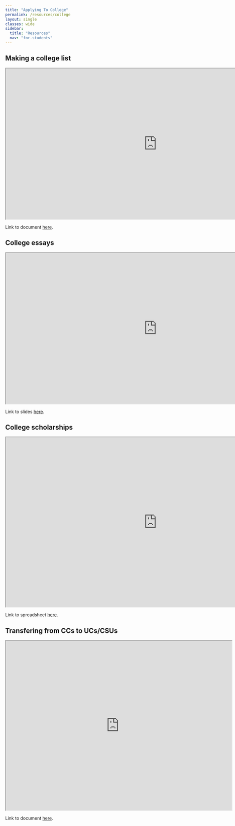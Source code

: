 ```yaml
---
title: "Applying To College"
permalink: /resources/college
layout: single
classes: wide
sidebar:
  title: "Resources"
  nav: "for-students"
---
```


## Making a college list

<iframe src="https://drive.google.com/file/d/1WM0fv7p-ChGTGqbEmF5z3EwS7Mx5K_7Z/preview" width="960" height="480" allow="autoplay"></iframe>

Link to document [here](https://drive.google.com/file/d/1WM0fv7p-ChGTGqbEmF5z3EwS7Mx5K_7Z/view?usp=sharing).

## College essays

<iframe src="https://drive.google.com/file/d/1SBB575OsH1RIdIzHPFJBN0gdW9gThkuJ/preview" width="960" height="480" allow="autoplay"></iframe>

Link to slides [here](https://drive.google.com/file/d/1SBB575OsH1RIdIzHPFJBN0gdW9gThkuJ/view?usp=sharing).

## College scholarships

<iframe src="https://docs.google.com/spreadsheets/d/e/2PACX-1vR_BF__c6cthv_2E-Yw3xZ0mMm18NiNCQ3Miouq37bR9E2ki2tVs8pdVA3f0wxv3GYRNpd82HCNGThr/pubhtml?gid=0&amp;single=true&amp;widget=true&amp;headers=false" width="960" height="540"></iframe>

Link to spreadsheet [here](https://docs.google.com/spreadsheets/d/107ydguBA1hBdXHlxfw7ha4JSZ1nMlHdqpHi0mVcJVAw/edit?usp=sharing).

## Transfering from CCs to UCs/CSUs

<iframe src="https://docs.google.com/document/d/e/2PACX-1vQciD-GgU8mkwUdfYYamHKk39BdexOOoOBf99j9RV6dGeYEstqAtknb63U9wWuu3TXVpK87Fn_nufxd/pub?embedded=true" width="720" height="540"></iframe>

Link to document [here](https://docs.google.com/document/d/1faaYnAcUs96lqh7n_Sdv6f33TF3sBl32bxtuQ2sFBCM/edit?usp=sharing).

